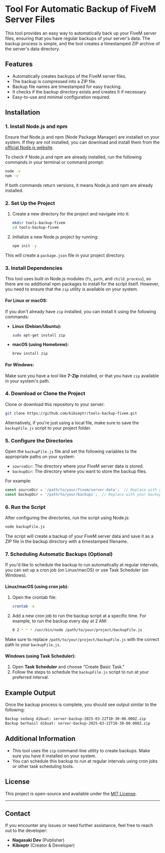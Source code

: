 
# Tool For Automatic Backup of FiveM Server Files


This tool provides an easy way to automatically back up your FiveM server files, ensuring that you have regular backups of your server's data. The backup process is simple, and the tool creates a timestamped ZIP archive of the server's data directory.

## Features

- Automatically creates backups of the FiveM server files.
- The backup is compressed into a ZIP file.
- Backup file names are timestamped for easy tracking.
- It checks if the backup directory exists and creates it if necessary.
- Easy-to-use and minimal configuration required.

## Installation

### 1. Install Node.js and npm

Ensure that Node.js and npm (Node Package Manager) are installed on your system. If they are not installed, you can download and install them from the [official Node.js website](https://nodejs.org/).

To check if Node.js and npm are already installed, run the following commands in your terminal or command prompt:

```bash
node -v
npm -v
```

If both commands return versions, it means Node.js and npm are already installed.

### 2. Set Up the Project

1. Create a new directory for the project and navigate into it:

    ```bash
    mkdir tools-backup-fivem
    cd tools-backup-fivem
    ```

2. Initialize a new Node.js project by running:

    ```bash
    npm init -y
    ```

This will create a `package.json` file in your project directory.

### 3. Install Dependencies

This tool uses built-in Node.js modules (`fs`, `path`, and `child_process`), so there are no additional npm packages to install for the script itself. However, you need to ensure that the `zip` utility is available on your system.

#### For Linux or macOS:
If you don't already have `zip` installed, you can install it using the following commands:

- **Linux (Debian/Ubuntu):**

    ```bash
    sudo apt-get install zip
    ```

- **macOS (using Homebrew):**

    ```bash
    brew install zip
    ```

#### For Windows:
Make sure you have a tool like **7-Zip** installed, or that you have `zip` available in your system's path.

### 4. Download or Clone the Project

Clone or download this repository to your server:

```bash
git clone https://github.com/kibieptr/tools-backup-fivem.git
```

Alternatively, if you're just using a local file, make sure to save the `backupFile.js` script to your project folder.

### 5. Configure the Directories

Open the `backupFile.js` file and set the following variables to the appropriate paths on your system:

- `sourceDir`: The directory where your FiveM server data is stored.
- `backupDir`: The directory where you want to store the backup files.

For example:

```javascript
const sourceDir = '/path/to/your/fivem/server-data';  // Replace with your FiveM server data directory
const backupDir = '/path/to/your/backups';  // Replace with your backup directory
```

### 6. Run the Script

After configuring the directories, run the script using Node.js:

```bash
node backupFile.js
```

The script will create a backup of your FiveM server data and save it as a ZIP file in the backup directory with a timestamped filename.

### 7. Scheduling Automatic Backups (Optional)

If you'd like to schedule the backup to run automatically at regular intervals, you can set up a cron job (on Linux/macOS) or use Task Scheduler (on Windows).

#### Linux/macOS (using cron job):

1. Open the crontab file:

    ```bash
    crontab -e
    ```

2. Add a new cron job to run the backup script at a specific time. For example, to run the backup every day at 2 AM:

    ```bash
    0 2 * * * /usr/bin/node /path/to/your/project/backupFile.js
    ```

Make sure to replace `/path/to/your/project/backupFile.js` with the correct path to your `backupFile.js`.

#### Windows (using Task Scheduler):

1. Open **Task Scheduler** and choose "Create Basic Task."
2. Follow the steps to schedule the `backupFile.js` script to run at your preferred interval.

## Example Output

Once the backup process is complete, you should see output similar to the following:

```bash
Backup sedang dibuat: server-backup-2025-03-22T10-30-00.000Z.zip
Backup berhasil dibuat: server-backup-2025-03-22T10-30-00.000Z.zip
```

## Additional Information

- This tool uses the `zip` command-line utility to create backups. Make sure you have it installed on your system.
- You can schedule this backup to run at regular intervals using cron jobs or other task scheduling tools.

## License

This project is open-source and available under the [MIT License](LICENSE).

---

## Contact

If you encounter any issues or need further assistance, feel free to reach out to the developer:

- **Nagasaki Dev** (Publisher)
- **Kibieptr** (Creator & Developer)
```
